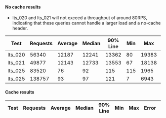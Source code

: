 #### No cache results

* lts_020 and lts_021 will not exceed a throughput of around 80RPS, indicating that these queries cannot handle a larger
  load and a no-cache header.

| Test     | Requests  | Average | Median | 90% Line | Min  | Max   | Error | Throughput  |
| -------- | --------- | ------- | ------ | -------- | ---  | ---   | ----- | ----------- |
| lts_020  | 56340     | 12187   | 12241  | 13362    | 80   | 19383 | 0.03% | 80.9/sec    |
| lts_021  | 49877     | 12143   | 12733  | 13553    | 67   | 18138 | 0.00% | 77.7/sec    |
| lts_025  | 83520     | 76      | 92     | 115      | 115  | 1965  | 2.09% | 201.9/sec   |
| lts_025  | 138757    | 93      | 97     | 121      | 7    | 6943  | 2.10% | 301.2/sec  |


#### Cache results 
| Test     | Requests  | Average | Median | 90% Line | Min | Max    | Error | Throughput |
| -------- | --------- | ------- | ------ | -------- | --- | ---   | ----- | ----------- |






 	
